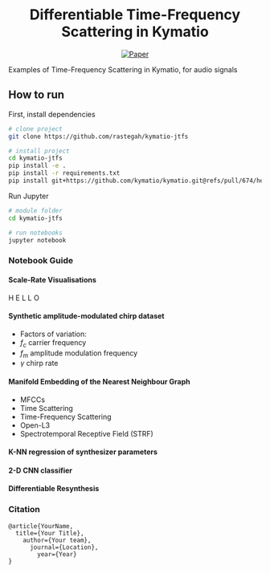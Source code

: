  <div align="center">    
  
# Differentiable Time-Frequency Scattering in Kymatio

  [![Paper](http://img.shields.io/badge/paper-arxiv.1001.2234-B31B1B.svg)](https://www.nature.com/articles/nature14539)
  <!--
  ARXIV   
  [![Paper](http://img.shields.io/badge/arxiv-math.co:1480.1111-B31B1B.svg)](https://www.nature.com/articles/nature14539)
  -->

  <!--  
  Conference   
  -->   
  </div>
   
Examples of Time-Frequency Scattering in Kymatio, for audio signals

## How to run   
First, install dependencies   
```bash
# clone project   
git clone https://github.com/rastegah/kymatio-jtfs

# install project   
cd kymatio-jtfs
pip install -e .
pip install -r requirements.txt
pip install git+https://github.com/kymatio/kymatio.git@refs/pull/674/head
 ```   
  Run Jupyter   
   ```bash
# module folder
   cd kymatio-jtfs

# run notebooks
jupyter notebook
```

### Notebook Guide

#### Scale-Rate Visualisations

H E L L O

#### Synthetic amplitude-modulated chirp dataset
* Factors of variation: 
 * $f_c$ carrier frequency
 * $f_m$ amplitude modulation frequency
 * $\gamma$ chirp rate

#### Manifold Embedding of the Nearest Neighbour Graph
* MFCCs
* Time Scattering
* Time-Frequency Scattering
* Open-L3
* Spectrotemporal Receptive Field (STRF)

#### K-NN regression of synthesizer parameters

#### 2-D CNN classifier

#### Differentiable Resynthesis 

### Citation   
```
@article{YourName,
  title={Your Title},
    author={Your team},
      journal={Location},
        year={Year}
}
```   

